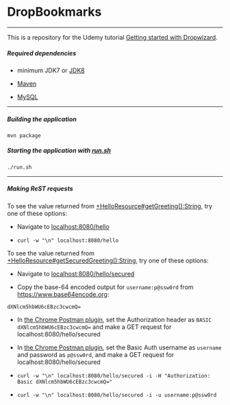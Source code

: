 DropBookmarks
=============

---

This is a repository for the Udemy tutorial [Getting started with Dropwizard](https://www.udemy.com/getting-started-with-dropwizard "Getting started with Dropwizard").

##### Required dependencies

 - minimum JDK7 or [JDK8](http://www.oracle.com/technetwork/java/javase/downloads/jdk8-downloads-2133151.html "Java SE Development Kit 8 Downloads")

 - [Maven](https://maven.apache.org/install.html "Installing Apache Maven")

 - [MySQL](https://dev.mysql.com/doc/refman/5.7/en/installing.html "Installing and Upgrading MySQL")
 
 ---

##### Building the application

```
mvn package
```

##### Starting the application with [run.sh](run.sh)

```
./run.sh
```

---

##### Making ReST requests

To see the value returned from [+HelloResource#getGreeting():String](src/main/java/com/udemy/dropbookmarks/resources/HelloResource.java), try one of these options:

 - Navigate to [localhost:8080/hello](http://localhost:8080/hello)

 - `curl -w "\n" localhost:8080/hello`

To see the value returned from [+HelloResource#getSecuredGreeting():String](src/main/java/com/udemy/dropbookmarks/resources/HelloResource.java), try one of these options:

 - Navigate to [localhost:8080/hello/secured](http://localhost:8080/hello/secured)

 - Copy the base-64 encoded output for `username:p@ssw0rd` from https://www.base64encode.org:

```
dXNlcm5hbWU6cEBzc3cwcmQ=
```

 - In [the Chrome Postman plugin](https://chrome.google.com/webstore/detail/postman/fhbjgbiflinjbdggehcddcbncdddomop?hl=en), set the Authorization header as `BASIC dXNlcm5hbWU6cEBzc3cwcmQ=` and make a GET request for localhost:8080/hello/secured

 - In [the Chrome Postman plugin](https://chrome.google.com/webstore/detail/postman/fhbjgbiflinjbdggehcddcbncdddomop?hl=en), set the Basic Auth username as `username` and password as `p@ssw0rd`, and make a GET request for localhost:8080/hello/secured

 - `curl -w "\n" localhost:8080/hello/secured -i -H "Authorization: Basic dXNlcm5hbWU6cEBzc3cwcmQ="`

 - `curl -w "\n" localhost:8080/hello/secured -i -u username:p@ssw0rd`
